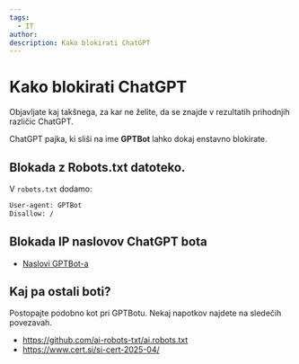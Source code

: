 ```yaml
---
tags:
  - IT
author: 
description: Kako blokirati ChatGPT
---
```


# Kako blokirati ChatGPT

Objavljate kaj takšnega, za kar ne želite, da se znajde v rezultatih prihodnjih različic ChatGPT. 

ChatGPT pajka, ki sliši na ime **GPTBot** lahko dokaj enstavno blokirate.

## Blokada z Robots.txt datoteko.

V `robots.txt` dodamo: 

``` txt
User-agent: GPTBot 
Disallow: /
```

## Blokada IP naslovov ChatGPT bota

- [Naslovi GPTBot-a](https://openai.com/gptbot-ranges.txt)

## Kaj pa ostali boti?

Postopajte podobno kot pri GPTBotu. Nekaj napotkov najdete na sledečih povezavah.

- https://github.com/ai-robots-txt/ai.robots.txt
- https://www.cert.si/si-cert-2025-04/